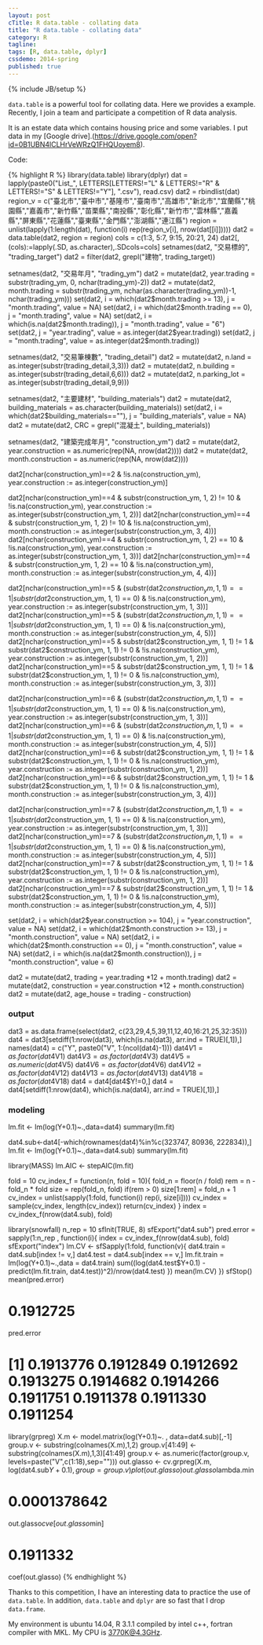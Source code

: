 ```yaml
---
layout: post
cTitle: R data.table - collating data
title: "R data.table - collating data"
category: R
tagline:
tags: [R, data.table, dplyr]
cssdemo: 2014-spring
published: true
---
```

{% include JB/setup %}

`data.table` is a powerful tool for collating data. Here we provides a example. Recently, I join a team and participate a competition of R data analysis.

<!-- more -->

It is an estate data which contains housing price and some variables. I put data in my [Google drive].(https://drive.google.com/open?id=0B1UBN4lCLHrVeWRzQ1FHQUoyem8).

Code:

{% highlight R %}
library(data.table)
library(dplyr)
dat = lapply(paste0("List_", LETTERS[LETTERS!="L" & LETTERS!="R" & LETTERS!="S" & LETTERS!="Y"], ".csv"), read.csv)
dat2 = rbindlist(dat)
region_v = c("臺北市","臺中市","基隆市","臺南市","高雄市","新北市","宜蘭縣","桃園縣","嘉義市","新竹縣","苗栗縣","南投縣","彰化縣","新竹市","雲林縣","嘉義縣","屏東縣","花蓮縣","臺東縣","金門縣","澎湖縣","連江縣")
region = unlist(lapply(1:length(dat), function(i) rep(region_v[i], nrow(dat[[i]]))))
dat2 = data.table(dat2, region = region)
cols = c(1:3, 5:7, 9:15, 20:21, 24)
dat2[, (cols):=lapply(.SD, as.character),.SDcols=cols]
setnames(dat2, "交易標的", "trading_target")
dat2 = filter(dat2, grepl("建物", trading_target))

setnames(dat2, "交易年月", "trading_ym")
dat2 = mutate(dat2, year.trading = substr(trading_ym, 0, nchar(trading_ym)-2))
dat2 = mutate(dat2, month.trading = substr(trading_ym, nchar(as.character(trading_ym))-1, nchar(trading_ym)))
set(dat2, i = which(dat2$month.trading >= 13), j = "month.trading", value = NA)
set(dat2, i = which(dat2$month.trading == 0), j = "month.trading", value = NA)
set(dat2, i = which(is.na(dat2$month.trading)), j = "month.trading", value = "6")
set(dat2, j = "year.trading", value = as.integer(dat2$year.trading))
set(dat2, j = "month.trading", value = as.integer(dat2$month.trading))

setnames(dat2, "交易筆棟數", "trading_detail")
dat2 = mutate(dat2, n.land = as.integer(substr(trading_detail,3,3)))
dat2 = mutate(dat2, n.building = as.integer(substr(trading_detail,6,6)))
dat2 = mutate(dat2, n.parking_lot = as.integer(substr(trading_detail,9,9)))

setnames(dat2, "主要建材", "building_materials")
dat2 = mutate(dat2, building_materials = as.character(building_materials))
set(dat2, i = which(dat2$building_materials==""), j = "building_materials", value = NA)
dat2 = mutate(dat2, CRC = grepl("混凝土", building_materials))

setnames(dat2, "建築完成年月", "construction_ym")
dat2 = mutate(dat2, year.construction = as.numeric(rep(NA, nrow(dat2))))
dat2 = mutate(dat2, month.construction = as.numeric(rep(NA, nrow(dat2))))

dat2[nchar(construction_ym)==2 & !is.na(construction_ym), year.construction := as.integer(construction_ym)]

dat2[nchar(construction_ym)==4 & substr(construction_ym, 1, 2) != 10 & !is.na(construction_ym), year.construction := as.integer(substr(construction_ym, 1, 2))]
dat2[nchar(construction_ym)==4 & substr(construction_ym, 1, 2) != 10 & !is.na(construction_ym), month.construction := as.integer(substr(construction_ym, 3, 4))]
dat2[nchar(construction_ym)==4 & substr(construction_ym, 1, 2) == 10 & !is.na(construction_ym), year.construction := as.integer(substr(construction_ym, 1, 3))]
dat2[nchar(construction_ym)==4 & substr(construction_ym, 1, 2) == 10 & !is.na(construction_ym), month.construction := as.integer(substr(construction_ym, 4, 4))]

dat2[nchar(construction_ym)==5 & (substr(dat2$construction_ym, 1, 1) == 1 | substr(dat2$construction_ym, 1, 1) == 0) & !is.na(construction_ym), year.construction := as.integer(substr(construction_ym, 1, 3))]
dat2[nchar(construction_ym)==5 & (substr(dat2$construction_ym, 1, 1) == 1 | substr(dat2$construction_ym, 1, 1) == 0) & !is.na(construction_ym), month.construction := as.integer(substr(construction_ym, 4, 5))]
dat2[nchar(construction_ym)==5 & substr(dat2$construction_ym, 1, 1) != 1 & substr(dat2$construction_ym, 1, 1) != 0 & !is.na(construction_ym), year.construction := as.integer(substr(construction_ym, 1, 2))]
dat2[nchar(construction_ym)==5 & substr(dat2$construction_ym, 1, 1) != 1 & substr(dat2$construction_ym, 1, 1) != 0 & !is.na(construction_ym), month.construction := as.integer(substr(construction_ym, 3, 3))]

dat2[nchar(construction_ym)==6 & (substr(dat2$construction_ym, 1, 1) == 1 | substr(dat2$construction_ym, 1, 1) == 0) & !is.na(construction_ym), year.construction := as.integer(substr(construction_ym, 1, 3))]
dat2[nchar(construction_ym)==6 & (substr(dat2$construction_ym, 1, 1) == 1 | substr(dat2$construction_ym, 1, 1) == 0) & !is.na(construction_ym), month.construction := as.integer(substr(construction_ym, 4, 5))]
dat2[nchar(construction_ym)==6 & substr(dat2$construction_ym, 1, 1) != 1 & substr(dat2$construction_ym, 1, 1) != 0 & !is.na(construction_ym), year.construction := as.integer(substr(construction_ym, 1, 2))]
dat2[nchar(construction_ym)==6 & substr(dat2$construction_ym, 1, 1) != 1 & substr(dat2$construction_ym, 1, 1) != 0 & !is.na(construction_ym), month.construction := as.integer(substr(construction_ym, 3, 4))]

dat2[nchar(construction_ym)==7 & (substr(dat2$construction_ym, 1, 1) == 1 | substr(dat2$construction_ym, 1, 1) == 0) & !is.na(construction_ym), year.construction := as.integer(substr(construction_ym, 1, 3))]
dat2[nchar(construction_ym)==7 & (substr(dat2$construction_ym, 1, 1) == 1 | substr(dat2$construction_ym, 1, 1) == 0) & !is.na(construction_ym), month.construction := as.integer(substr(construction_ym, 4, 5))]
dat2[nchar(construction_ym)==7 & substr(dat2$construction_ym, 1, 1) != 1 & substr(dat2$construction_ym, 1, 1) != 0 & !is.na(construction_ym), year.construction := as.integer(substr(construction_ym, 1, 2))]
dat2[nchar(construction_ym)==7 & substr(dat2$construction_ym, 1, 1) != 1 & substr(dat2$construction_ym, 1, 1) != 0 & !is.na(construction_ym), month.construction := as.integer(substr(construction_ym, 4, 5))]

set(dat2, i = which(dat2$year.construction >= 104), j = "year.construction", value = NA)
set(dat2, i = which(dat2$month.construction >= 13), j = "month.construction", value = NA)
set(dat2, i = which(dat2$month.construction == 0), j = "month.construction", value = NA)
set(dat2, i = which(is.na(dat2$month.construction)), j = "month.construction", value = 6)

dat2 = mutate(dat2, trading = year.trading *12 + month.trading)
dat2 = mutate(dat2, construction = year.construction *12 + month.construction)
dat2 = mutate(dat2, age_house = trading - construction)

### output
dat3 = as.data.frame(select(dat2, c(23,29,4,5,39,11,12,40,16:21,25,32:35)))
dat4 = dat3[setdiff(1:nrow(dat3), which(is.na(dat3), arr.ind = TRUE)[,1]),]
names(dat4) = c("Y", paste0("V", 1:(ncol(dat4)-1)))
dat4$V1 = as.factor(dat4$V1)
dat4$V3 = as.factor(dat4$V3)
dat4$V5 = as.numeric(dat4$V5)
dat4$V6 = as.factor(dat4$V6)
dat4$V12 = as.factor(dat4$V12)
dat4$V13 = as.factor(dat4$V13)
dat4$V18 = as.factor(dat4$V18)
dat4 = dat4[dat4$Y!=0,]
dat4 = dat4[setdiff(1:nrow(dat4), which(is.na(dat4), arr.ind = TRUE)[,1]),]

### modeling
lm.fit <- lm(log(Y+0.1)~.,data=dat4)
summary(lm.fit)

dat4.sub<-dat4[-which(rownames(dat4)%in%c(323747, 80936, 222834)),]
lm.fit <- lm(log(Y+0.1)~.,data=dat4.sub)
summary(lm.fit)

library(MASS)
lm.AIC <- stepAIC(lm.fit)

fold = 10
cv_index_f = function(n, fold = 10){
  fold_n = floor(n / fold)
  rem = n - fold_n * fold
  size = rep(fold_n, fold)
  if(rem > 0)
    size[1:rem] = fold_n + 1
  cv_index = unlist(sapply(1:fold, function(i) rep(i, size[i])))
  cv_index = sample(cv_index, length(cv_index))
  return(cv_index)
}
index = cv_index_f(nrow(dat4.sub), fold)

library(snowfall)
n_rep = 10
sfInit(TRUE, 8)
sfExport("dat4.sub")
pred.error = sapply(1:n_rep , function(i){
  index = cv_index_f(nrow(dat4.sub), fold)
  sfExport("index")
  lm.CV <- sfSapply(1:fold, function(v){
    dat4.train = dat4.sub[index != v,]
    dat4.test = dat4.sub[index == v,]
    lm.fit.train = lm(log(Y+0.1)~.,data = dat4.train)
    sum((log(dat4.test$Y+0.1) - predict(lm.fit.train, dat4.test))^2)/nrow(dat4.test)
    })
  mean(lm.CV)
})
sfStop()
mean(pred.error)
# 0.1912725
pred.error
# [1] 0.1913776 0.1912849 0.1912692 0.1913275 0.1914682 0.1914266 0.1911751 0.1911378 0.1911330 0.1911254


library(grpreg)
X.m <- model.matrix(log(Y+0.1)~. , data=dat4.sub)[,-1]
group.v <- substring(colnames(X.m),1,2)
group.v[41:49] <- substring(colnames(X.m),1,3)[41:49]
group.v <- as.numeric(factor(group.v, levels=paste("V",c(1:18),sep="")))
out.glasso <- cv.grpreg(X.m, log(dat4.sub$Y+0.1), group=group.v)
plot(out.glasso)
out.glasso$lambda.min
# 0.0001378642
out.glasso$cve[out.glasso$min]
# 0.1911332
coef(out.glasso)
{% endhighlight %}

Thanks to this competition, I have an interesting data to practice the use of `data.table`. In addition, `data.table` and `dplyr` are so fast that I drop `data.frame`.

My environment is ubuntu 14.04, R 3.1.1 compiled by intel c++, fortran compiler with MKL. My CPU is 3770K@4.3GHz.





